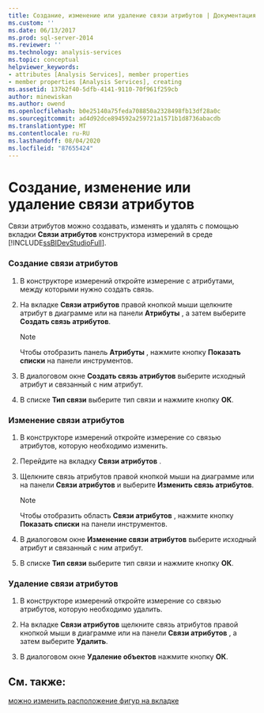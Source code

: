 ```yaml
---
title: Создание, изменение или удаление связи атрибутов | Документация Майкрософт
ms.custom: ''
ms.date: 06/13/2017
ms.prod: sql-server-2014
ms.reviewer: ''
ms.technology: analysis-services
ms.topic: conceptual
helpviewer_keywords:
- attributes [Analysis Services], member properties
- member properties [Analysis Services], creating
ms.assetid: 137b2f40-5dfb-4141-9110-70f961f259cb
author: minewiskan
ms.author: owend
ms.openlocfilehash: b0e25140a75feda708850a2328498fb13df28a0c
ms.sourcegitcommit: ad4d92dce894592a259721a1571b1d8736abacdb
ms.translationtype: MT
ms.contentlocale: ru-RU
ms.lasthandoff: 08/04/2020
ms.locfileid: "87655424"
---
```

# <a name="create-modify-or-delete-an-attribute-relationship"></a>Создание, изменение или удаление связи атрибутов
  Связи атрибутов можно создавать, изменять и удалять с помощью вкладки **Связи атрибутов** конструктора измерений в среде [!INCLUDE[ssBIDevStudioFull](../../includes/ssbidevstudiofull-md.md)].  
  
### <a name="to-create-an-attribute-relationship"></a>Создание связи атрибутов  
  
1.  В конструкторе измерений откройте измерение с атрибутами, между которыми нужно создать связь.  
  
2.  На вкладке **Связи атрибутов** правой кнопкой мыши щелкните атрибут в диаграмме или на панели **Атрибуты** , а затем выберите **Создать связь атрибутов**.  
  
    > [!NOTE]  
    >  Чтобы отобразить панель **Атрибуты** , нажмите кнопку **Показать списки** на панели инструментов.  
  
3.  В диалоговом окне **Создать связь атрибутов** выберите исходный атрибут и связанный с ним атрибут.  
  
4.  В списке **Тип связи** выберите тип связи и нажмите кнопку **ОК**.  
  
### <a name="to-modify-an-attribute-relationship"></a>Изменение связи атрибутов  
  
1.  В конструкторе измерений откройте измерение со связью атрибутов, которую необходимо изменить.  
  
2.  Перейдите на вкладку **Связи атрибутов** .  
  
3.  Щелкните связь атрибутов правой кнопкой мыши на диаграмме или на панели **Связи атрибутов** и выберите **Изменить связь атрибутов**.  
  
    > [!NOTE]  
    >  Чтобы отобразить область **Связи атрибутов** , нажмите кнопку **Показать списки** на панели инструментов.  
  
4.  В диалоговом окне **Изменение связи атрибутов** выберите исходный атрибут и связанный с ним атрибут.  
  
5.  В списке **Тип связи** выберите тип связи и нажмите кнопку **ОК**.  
  
### <a name="to-delete-an-attribute-relationship"></a>Удаление связи атрибутов  
  
1.  В конструкторе измерений откройте измерение со связью атрибутов, которую необходимо удалить.  
  
2.  На вкладке **Связи атрибутов** щелкните связь атрибутов правой кнопкой мыши в диаграмме или на панели **Связи атрибутов** , а затем выберите **Удалить**.  
  
3.  В диалоговом окне **Удаление объектов** нажмите кнопку **ОК**.  
  
## <a name="see-also"></a>См. также:  
 [можно изменить расположение фигур на вкладке](../multidimensional-models-olap-logical-dimension-objects/attribute-relationships.md)  
  
  
